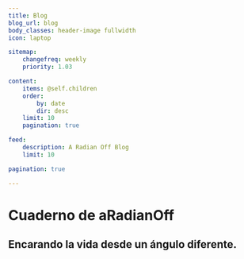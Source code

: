 ```yaml
---
title: Blog
blog_url: blog
body_classes: header-image fullwidth
icon: laptop

sitemap:
    changefreq: weekly
    priority: 1.03

content:
    items: @self.children
    order:
        by: date
        dir: desc
    limit: 10
    pagination: true

feed:
    description: A Radian Off Blog
    limit: 10

pagination: true

---
```

# Cuaderno de aRadianOff 
## Encarando la vida desde un ángulo diferente.
